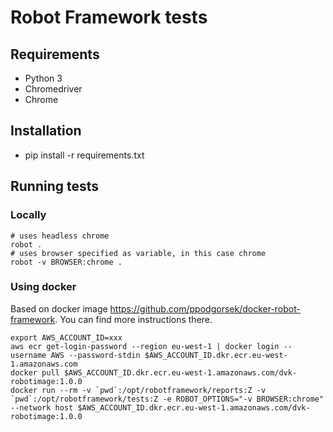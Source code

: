 # Robot Framework tests

## Requirements
- Python 3
- Chromedriver
- Chrome

## Installation
- pip install -r requirements.txt

## Running tests
### Locally
```
# uses headless chrome
robot .
# uses browser specified as variable, in this case chrome
robot -v BROWSER:chrome .
```
### Using docker
Based on docker image https://github.com/ppodgorsek/docker-robot-framework. You can find more instructions there.
```
export AWS_ACCOUNT_ID=xxx
aws ecr get-login-password --region eu-west-1 | docker login --username AWS --password-stdin $AWS_ACCOUNT_ID.dkr.ecr.eu-west-1.amazonaws.com
docker pull $AWS_ACCOUNT_ID.dkr.ecr.eu-west-1.amazonaws.com/dvk-robotimage:1.0.0
docker run --rm -v `pwd`:/opt/robotframework/reports:Z -v `pwd`:/opt/robotframework/tests:Z -e ROBOT_OPTIONS="-v BROWSER:chrome" --network host $AWS_ACCOUNT_ID.dkr.ecr.eu-west-1.amazonaws.com/dvk-robotimage:1.0.0
```
